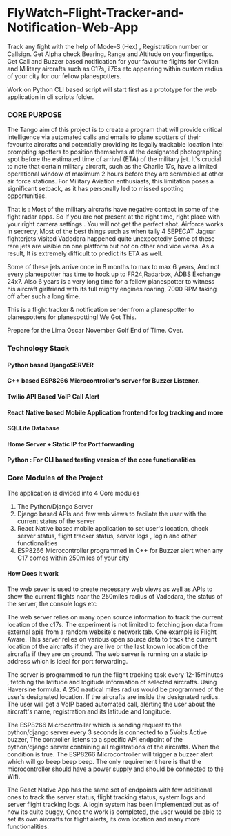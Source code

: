 # FlyWatch-Flight-Tracker-and-Notification-Web-App

Track any fight with the help of Mode-S (Hex) , Registration number or Callsign. Get Alpha check Bearing, Range and Altitude on yourfingertips. Get Call and Buzzer based notification for your favourite flights for Civilian and Military aircrafts such as C17s, il76s etc appearing within custom radius of your city for our fellow planespotters.

Work on Python CLI based script will start first as a prototype for the web application in cli scripts folder.

### CORE PURPOSE

The Tango aim of this project is to create a program that will provide critical intelligence via automated calls and emails to plane spotters of their favourite aircrafts and potentially providing its  legally trackable location Intel  prompting spotters to position themselves at the designated photographing spot before the estimated time of arrival (ETA) of the military jet. It's crucial to note that certain military aircraft, such as the Charlie 17s, have a limited operational window of maximum 2 hours before they are scrambled at other air force stations. For Military Aviation enthusiasts, this limitation poses a significant setback, as it has personally led to missed spotting opportunities. 

That is : Most of the military aircrafts have negative contact in some of the fight radar apps. So If you are not present at the right time, right place with your right camera settings .
You will not get the perfect shot. Airforce works in secrecy, Most of the best things such as when  tally 4 SEPECAT Jaguar fighterjets visited Vadodara happened quite unexpectedly
Some of these rare jets are visible on one platform but not on other and vice versa. As a result, It is extremely difficult to predict its ETA as well.

Some of these jets arrive once in 8 months to max to max 6 years, And not every planespotter has time to hook up to FR24,Radarbox, ADBS Exchange 24x7. 
Also 6 years is a very long time for a fellow planespotter to witness his aircraft girlfriend with its full mighty engines roaring, 7000 RPM taking off after such a long time.

This is a flight tracker & notification sender from a planespotter to planespotters for planespotting! We Got This.

Prepare for the Lima Oscar November Golf End of Time. Over.


### Technology Stack ####

#### Python based DjangoSERVER 
#### C++ based ESP8266 Microcontroller's server for Buzzer Listener.
#### Twilio API Based VoIP Call Alert
#### React Native based Mobile Application frontend for log tracking and more 
#### SQLLite Database
####  Home Server + Static IP for Port forwarding

#### Python : For CLI based testing version of the core functionalities

### Core Modules of the Project ###
The application is divided into 4 Core modules
1. The Python/Django Server
2. Django based APIs and few web views to facilate the user with the current status of the server
3. React Native based mobile application to set user's location, check server status, flight tracker status,  server logs , login and other functionalities
4. ESP8266 Microcontroller programmed in C++ for Buzzer alert when any C17 comes within 250miles of your city

#### How Does it work ####

The web sever is used to create necessary web views as well as APIs to show the current flights near the 250miles radius of Vadodara, the status of the server, the console logs etc

The web server relies on many open source information to track the current location of the c17s. The experiment is not limited to fetching json data from external apis from a random website's network tab.
One example is Flight Aware. This server relies on various open source data to track the current location of the aircrafts if they are live or the last known location of the aircrafts if they are on ground. The web server is running on a static ip address which is ideal for port forwarding.

The server is programmed to run the flight tracking task every 12-15minutes , fetching the latitude and logitude information of selected aircrafts. Using Haversine formula. A 250 nautical miles radius would be programmed of the user's designated location. If the aircrafts are inside the designated radius. The user will get a VoIP based automated call, alerting the user about the aircraft's name, registration and its latitude and longitude.

The ESP8266 Microcontroller which is sending request to the python/django server  every 3 seconds is connected to a 5Volts Active buzzer, The controller listens to a specific API endpoint of the python/django server containing all registrations of the aircrafts. When the condition is true. The ESP8266 Microcontroller will trigger a buzzer alert which will go beep beep beep. The only requirement here is that the microcontroller should have a power supply and should be connected to the Wifi. 

The React Native App has the same set of endpoints with few additional ones to track the server status, flight tracking status, system logs and server flight tracking logs. A login system has been implemented but as of now its quite buggy, Once the work is completed, the user would be able to set its own aircrafts for flight alerts, its own location and many more functionalities.

 

